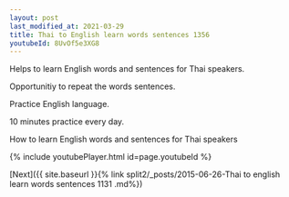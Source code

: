 ```yaml
---
layout: post
last_modified_at: 2021-03-29
title: Thai to English learn words sentences 1356 
youtubeId: 8UvOf5e3XG8
---
```

 
 
Helps to learn English words and sentences for Thai speakers.

Opportunitiy to repeat the words sentences. 

Practice English language. 
 
10 minutes practice every day. 
 
How to learn English words and sentences for Thai speakers 
 
{% include youtubePlayer.html id=page.youtubeId %}
 
 
[Next]({{ site.baseurl }}{% link  split2/_posts/2015-06-26-Thai to english learn words sentences 1131 .md%})
 
